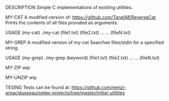 DESCRIPTION
Simple C implementations of existing utilities.


MY-CAT
A modified version of: https://github.com/TaneliM/ReverseCat
Prints the contents of all files provided as arguments.

USAGE (my-cat)
./my-cat (file1.txt) (file2.txt) ... ... (fileN.txt)


MY-GREP
A modified version of my-cat
Searches files/stdin for a specified string.

USAGE (my-grep)
./my-grep (keyword) (file1.txt) (file2.txt) ... ... (fileN.txt)


MY-ZIP
wip


MY-UNZIP
wip


TESING
Tests can be found at: https://github.com/remzi-arpacidusseau/ostep-projects/tree/master/initial-utilities

